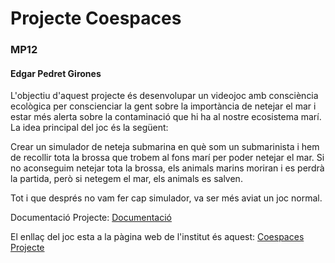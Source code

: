 # Projecte Coespaces

### MP12
#### Edgar Pedret Girones

L'objectiu d'aquest projecte és desenvolupar un videojoc amb consciència ecològica per conscienciar la gent sobre la importància de netejar el mar i estar més alerta sobre la contaminació que hi ha al nostre ecosistema marí. La idea principal del joc és la següent:

Crear un simulador de neteja submarina en què som un submarinista i hem de recollir tota la brossa que trobem al fons marí per poder netejar el mar. Si no aconseguim netejar tota la brossa, els animals marins moriran i es perdrà la partida, però si netegem el mar, els animals es salven.

Tot i que després no vam fer cap simulador, va ser més aviat un joc normal.

Documentació Projecte:
[Documentació](Informe_Coespaces.pdf)

El enllaç del joc esta a la pàgina web de l'institut és aquest:
[Coespaces Projecte](https://edu.cospaces.io/JVN-RGN)
